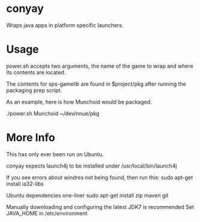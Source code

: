 conyay
======

Wraps java apps in platform specific launchers.

Usage
=====
power.sh accepts two arguments, the name of the game to wrap and where its contents are located.

The contents for sps-gamelib are found in $project/pkg after running the packaging prep script.

As an example, here is how Munchoid would be packaged.

./power.sh Munchoid ~/dev/nnue/pkg

More Info
=========
This has only ever been run on Ubuntu.

conyay expects launch4j to be installed under /usr/local/bin/launch4j

If you see errors about windres not being found, then run this:
sudo apt-get install ia32-libs

Ubuntu dependencies one-liner
sudo apt-get install zip maven git

Manually downloading and configuring the latest JDK7 is recommended
Set JAVA_HOME in /etc/environment
